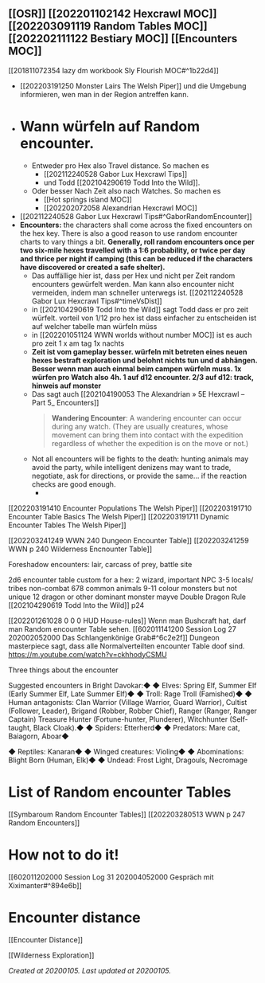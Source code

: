  [[OSR]] [[202201102142 Hexcrawl MOC]] [[202203091119 Random Tables MOC]] [[202202111122 Bestiary MOC]] [[Encounters MOC]]
---


[[201811072354 lazy dm workbook Sly Flourish MOC#^1b22d4]]

- [[202203191250 Monster Lairs The Welsh Piper]] und die Umgebung informieren, wen man in der Region antreffen kann.
- # Wann würfeln auf Random encounter. 
	- Entweder pro Hex also Travel distance. So machen es
		-  [[202112240528 Gabor Lux Hexcrawl Tips]] 
		- und Todd [[202104290619 Todd Into the Wild]].
	- Oder besser Nach Zeit also nach Watches. So machen es
		- [[Hot springs island MOC]]
		- [[202202072058 Alexandrian Hexcrawl MOC]]
-  [[202112240528 Gabor Lux Hexcrawl Tips#^GaborRandomEncounter]]
- **Encounters:** the characters shall come across the fixed encounters on the hex key. There is also a good reason to use random encounter charts to vary things a bit. **Generally, roll random encounters once per two six-mile hexes travelled with a 1:6 probability, or twice per day and thrice per night if camping (this can be reduced if the characters have discovered or created a safe shelter).**
	- Das auffällige hier ist, dass per Hex und nicht per Zeit random encounters gewürfelt werden. Man kann also encounter nicht vermeiden, indem man schneller unterwegs ist. [[202112240528 Gabor Lux Hexcrawl Tips#^timeVsDist]]
	- in [[202104290619 Todd Into the Wild]] sagt Todd dass er pro zeit würfelt. vorteil von 1/12 pro hex ist dass  einfacher zu entscheiden ist auf welcher tabelle man würfeln müss
	-  in [[202201051124 WWN worlds without number MOC]] ist es auch pro zeit 1 x am tag 1x nachts
	- **Zeit ist vom gameplay besser. würfeln mit betreten eines neuen hexes bestraft exploration und belohnt nichts tun und d abhängen. Besser wenn man auch einmal beim campen würfeln muss. 1x würfen pro Watch also 4h. 1 auf d12 encounter. 2/3 auf d12: track, hinweis auf monster**
	- Das sagt auch [[202104190053 The Alexandrian » 5E Hexcrawl – Part 5_ Encounters]]
		> **Wandering Encounter**: A wandering encounter can occur during any watch. (They are usually creatures, whose movement can bring them into contact with the expedition regardless of whether the expedition is on the move or not.)
	- Not all encounters will be fights to the death: hunting animals may avoid the party, while intelligent denizens may want to trade, negotiate, ask for directions, or provide the same… if the reaction checks are good enough.  
		- <!--Ich bin nich sicher, wie ich das werten soll. Die Scene mit dem Angriff von Iasogoi ist aus einem Random encounter entstanden, aber das Treffen von Raubkatzena auf dem Weg war total langweilig.  Als Pacingmechanik um einen Tradeoff zu schaffen: ich will wissen was dahinten ist. Nur noch ein Hex weiter.. Bei Kalmatta von Jason Hobbs gibt es immer mal Sessions, in denen die Spieler nichts spannenderes finden als ein random Encounter-->

[[202203191410 Encounter Populations The Welsh Piper]]
[[202203191710 Encounter Table Basics The Welsh Piper]]
[[202203191711 Dynamic Encounter Tables The Welsh Piper]]

[[202203241249 WWN 240 Dungeon Encounter Table]]
[[202203241259 WWN p 240 Wilderness Encnounter Table]]

Foreshadow encounters: lair, carcass of prey, battle site

2d6 encounter table custom for a hex: 2 wizard, important NPC 3-5 locals/ tribes non-combat
678 common animals
9-11 colour monsters but not unique
12 dragon or other dominant monster mayve Double Dragon Rule [[202104290619 Todd Into the Wild]] p24


[[202201261028 0 0 0 HUD House-rules]]
Wenn man Bushcraft hat, darf man Random encounter Table sehen.
[[602011141200 Session Log 27 202002052000 Das Schlangenkönige Grab#^6c2e2f]]
Dungeon masterpiece sagt, dass alle Normalverteilten encounter Table doof sind.
https://m.youtube.com/watch?v=ckhhodyCSMU

Three things about the encounter 

Suggested encounters in Bright Davokar:◆ ◆ Elves: Spring Elf, Summer Elf (Early Summer Elf, Late Summer Elf)◆
◆ Troll: Rage Troll (Famished)◆
◆ Human antagonists: Clan Warrior (Village Warrior, Guard Warrior), Cultist (Follower, Leader), Brigand (Robber, Robber Chief), Ranger (Ranger, Ranger Captain) Treasure Hunter (Fortune-hunter, Plunderer), Witchhunter (Self-taught, Black Cloak).◆ ◆ Spiders: Etterherd◆ ◆ Predators: Mare cat, Baiagorn, Aboar◆

◆ Reptiles: Kanaran◆
◆ Winged creatures: Violing◆ ◆ Abominations: Blight Born (Human, Elk)◆
◆ Undead: Frost Light, Dragouls, Necromage

# List of Random encounter Tables
[[Symbaroum Random Encounter Tables]]
[[202203280513 WWN p 247 Random Encounters]]
# How not to do it!
[[602011202000 Session Log 31 202004052000 Gespräch mit Xiximanter#^894e6b]]

# Encounter distance
[[Encounter Distance]]


[[Wilderness Exploration]]

_Created at 20200105._
_Last updated at 20200105._




